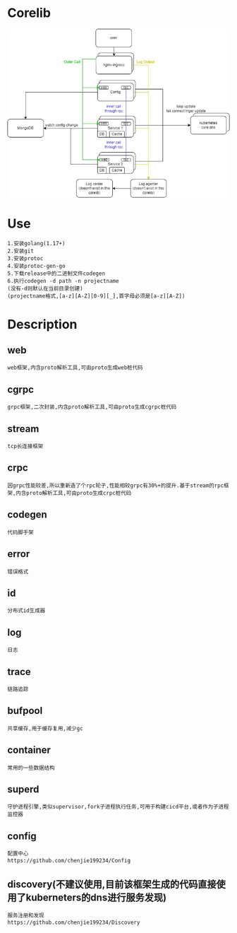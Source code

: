 # Corelib
![image](Corelib.jpg)
# Use
	1.安装golang(1.17+)
	2.安装git
	3.安装protoc
	4.安装protoc-gen-go
	5.下载release中的二进制文件codegen
	6.执行codegen -d path -n projectname
	(没有-d则默认在当前目录创建)
	(projectname格式,[a-z][A-Z][0-9][_],首字母必须是[a-z][A-Z])
# Description
## web
	web框架,内含proto解析工具,可由proto生成web桩代码
## cgrpc
	grpc框架,二次封装,内含proto解析工具,可由proto生成cgrpc桩代码
## stream
	tcp长连接框架
## crpc
	因grpc性能较差,所以重新造了个rpc轮子,性能相较grpc有30%+的提升.基于stream的rpc框架,内含proto解析工具,可由proto生成crpc桩代码
## codegen
	代码脚手架
## error
	错误格式
## id
	分布式id生成器
## log
	日志
## trace
	链路追踪
## bufpool
	共享缓存,用于缓存复用,减少gc
## container
	常用的一些数据结构
## superd
	守护进程引擎,类似supervisor,fork子进程执行任务,可用于构建cicd平台,或者作为子进程监控器
## config
	配置中心
	https://github.com/chenjie199234/Config
## discovery(不建议使用,目前该框架生成的代码直接使用了kuberneters的dns进行服务发现)
	服务注册和发现
	https://github.com/chenjie199234/Discovery
